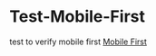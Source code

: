 # Test-Mobile-First
test to verify mobile first
<a href="https://github.com/GeffersonCosta/Test-Mobile-First/" target="_blank">Mobile First</a><br>
